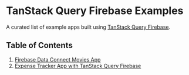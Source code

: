 # TanStack Query Firebase Examples

A curated list of example apps built using [TanStack Query Firebase](https://docs.page/invertase/tanstack-query-firebase).

## Table of Contents
1. [Firebase Data Connect Movies App](https://github.com/HassanBahati/tanstack-query-firebase-examples/tree/main/react/firebase-dataconnect-movies)
2. [Expense Tracker App with TanStack Query Firebase](https://github.com/HassanBahati/tanstack-query-firebase-examples/tree/main/react/realtime-expense-tracker-app)
